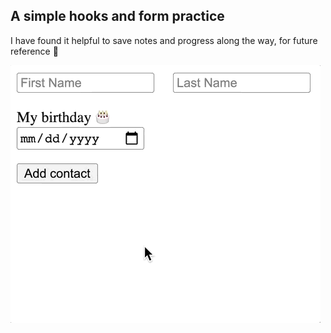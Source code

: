## A simple hooks and form practice 

I have found it helpful to save notes and progress along the way, for future reference 🔮

![Form-Practice](https://github.com/Debiday/scrimba-react/blob/master/hook-form-practice/public/form.gif)
